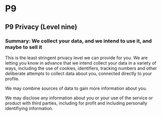 # P9

## P9 Privacy (Level nine)

### Summary: We collect your data, and we intend to use it, and maybe to sell it

This is the least stringent privacy level we can provide for you. We are letting you know in advance that we intend collect your data in a variety of ways, including the use of cookies, identifiers, tracking numbers and other deliberate attempts to collect data about you, connected directly to your profile.

We may combine sources of data to gain more information about you.

We may disclose any information about you or your use of the service or product with third parties, including for profit and including personally identifiying information.



